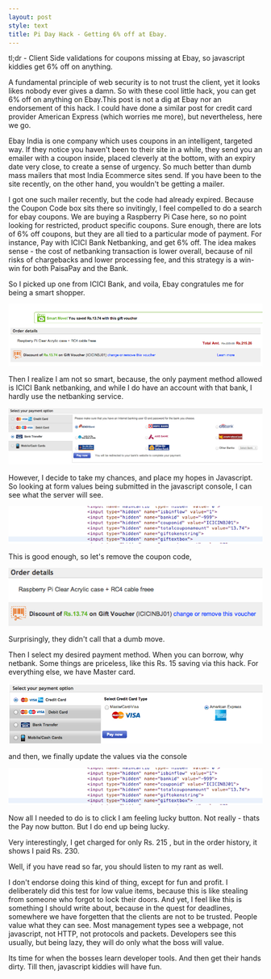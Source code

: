 ```yaml
---
layout: post
style: text
title: Pi Day Hack - Getting 6% off at Ebay.
---
```

  
tl;dr - Client Side validations for coupons missing at Ebay, so javascript kiddies get 6% off on anything.

A fundamental principle of web security is to not trust the client, yet it looks likes nobody ever gives a damn. So with these cool little hack, you can get 6% off on anything on Ebay.This post is not a dig at Ebay nor an endorsement of this hack. I could have done a similar post for credit card provider American Express (which worries me more), but nevertheless, here we go.

Ebay India is one company which uses coupons in an intelligent, targeted way. If they notice you haven't been to their site in a while, they send you an emailer with a coupon inside, placed cleverly at the bottom, with an expiry date very close, to create a sense of urgency. So much better than dumb mass mailers that most India Ecommerce sites send. If you have been to the site recently, on the other hand, you wouldn't be getting a mailer.

I got one such mailer recently, but the code had already expired. Because the Coupon Code box sits there so invitingly, I feel compelled to do a search for ebay coupons. We are buying a Raspberry Pi Case here, so no point looking for restricted, product specific coupons. Sure enough, there are lots of 6% off coupons, but they are all tied to a particular mode of payment. For instance, Pay with ICICI Bank Netbanking, and get 6% off. The idea makes sense - the cost of netbanking transaction is lower overall, because of nil risks of chargebacks and lower processing fee, and this strategy is a win-win for both PaisaPay and the Bank.

So I picked up one from ICICI Bank, and voila, Ebay congratules me for being a smart shopper. 

![ebay.co.in](/img/coupon-applied.png "Smart Move?")

Then I realize I am not so smart, because, the only payment method allowed is ICICI Bank netbanking, and while I do have an account with that bank, I hardly use the netbanking service.

![ebay.co.in](/img/restricted-payment.png "Netbanking is a net loss for me")

However, I decide to take my chances, and place my hopes in Javascript. So looking at form values being submitted in the javascript console, I can see what the server will see.

![ebay.co.in](/img/form-values.png "I love developer tools")

This is good enough, so let's remove the coupon code, 

![ebay.co.in](/img/remove-coupon.png "Lets make a dumb move.")

Surprisingly, they didn't call that a dumb move. 

Then I select my desired payment method. When you can borrow, why netbank. Some things are priceless, like this Rs. 15 saving via this hack. For everything else, we have Master card.

![ebay.co.in](/img/change-payment.png "Priceless.")

and then, we finally update the values via the console

![ebay.co.in](/img/form-values.png "I love developer tools")

Now all I needed to do is to click I am feeling lucky button. Not really - thats the Pay now button. But I do end up being lucky.

Very interestingly, I get charged for only Rs. 215 , but in the order history, it shows I paid Rs. 230.

Well, if you have read so far, you should listen to my rant as well.

I don't endorse doing this kind of thing, except for fun and profit. I deliberately did this test for low value items, because this is like stealing from someone who forgot to lock their doors. And yet, I feel like this is something I should write about, because in the quest for deadlines, somewhere we have forgetten that the clients are not to be trusted. People value what they can see. Most management types see a webpage, not javascript, not HTTP, not protocols and packets. Developers see this usually, but being lazy, they will do only what the boss will value.

Its time for when the bosses learn developer tools. And then get their hands dirty. Till then, javascript kiddies will have fun.
